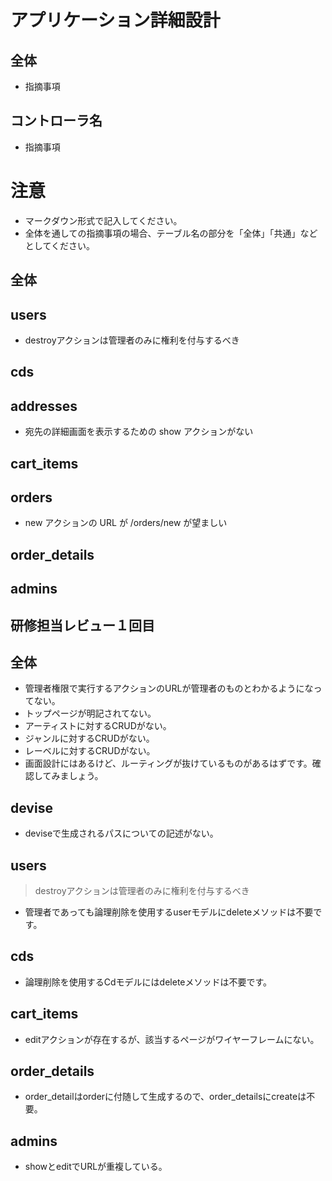 # アプリケーション詳細設計
## 全体
- 指摘事項

## コントローラ名
- 指摘事項

# 注意
* マークダウン形式で記入してください。
* 全体を通しての指摘事項の場合、テーブル名の部分を「全体」「共通」などとしてください。

## 全体

## users
- destroyアクションは管理者のみに権利を付与するべき

## cds

## addresses
- 宛先の詳細画面を表示するための show アクションがない

## cart_items

## orders
- new アクションの URL が /orders/new が望ましい

## order_details

## admins

## 研修担当レビュー１回目
## 全体
- 管理者権限で実行するアクションのURLが管理者のものとわかるようになってない。
- トップページが明記されてない。
- アーティストに対するCRUDがない。
- ジャンルに対するCRUDがない。
- レーベルに対するCRUDがない。
- 画面設計にはあるけど、ルーティングが抜けているものがあるはずです。確認してみましょう。

## devise
- deviseで生成されるパスについての記述がない。

## users
> destroyアクションは管理者のみに権利を付与するべき
  - 管理者であっても論理削除を使用するuserモデルにdeleteメソッドは不要です。

## cds
- 論理削除を使用するCdモデルにはdeleteメソッドは不要です。

## cart_items
- editアクションが存在するが、該当するページがワイヤーフレームにない。

## order_details
- order_detailはorderに付随して生成するので、order_detailsにcreateは不要。

## admins
- showとeditでURLが重複している。
